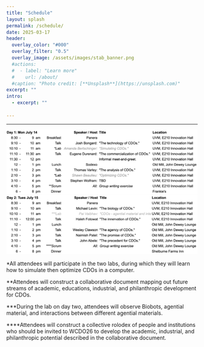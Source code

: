 ```yaml
---
title: "Schedule"
layout: splash
permalink: /schedule/
date: 2025-03-17
header:
  overlay_color: "#000"
  overlay_filter: "0.5"
  overlay_image: /assets/images/stab_banner.png
  #actions:
  #  - label: "Learn more"
  #    url: /about/
  #caption: "Photo credit: [**Unsplash**](https://unsplash.com)"
excerpt: ""
intro:
  - excerpt: ""

---
```

---

<img src="/assets/images/Day1.png" alt="day 1">

<img src="/assets/images/Day2.png" alt="day 2">

*All attendees will participate in the two labs, during which they will learn how to simulate then optimize CDOs in a computer.

**Attendees will construct a collaborative document mapping out future streams of academic, educations, industrial, and philanthropic development for CDOs.

***During the lab on day two, attendees will observe Biobots, agential material, and interactions between different agential materials.

\*\*\*\*Attendees will construct a collective rolodex of people and institutions who should be invited to WCDO26 to develop the academic, industrial, and philanthropic potential described in the collaborative document.
